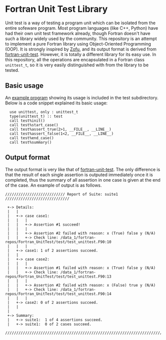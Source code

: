 # Fortran Unit Test Library
Unit test is a way of testing a program unit which can be isolated from the entire sofeware program. Most program languages (like C++, Python) have had their own unit test framework already, though Fortran doesn't have such a library widely used by the community. This repository is an attempt to implement a pure Fortran library using Object-Oriented Programming (OOP). It is strongly inspired by [Zofu](https://github.com/acroucher/zofu), and its output format is derived from [fortran-unit-test](https://github.com/dongli/fortran-unit-test). However, it is totally a different library for its easy use. In this repository, all the operations are encapsulated in a Fortran class `unittest_t`, so it is very easily distinguished with from the library to be tested.

## Basic usage
An [example program](https://github.com/zhenkunl/Fortran_UnitTest/blob/main/test/test_unittest.F90) showing its usage is included in the test subdirectory. Below is a code snippet explained its basic usage:
```Fortran
  use unittest, only : unittest_t
  type(unittest_t) :: test
  call test%init()
  call test%start_case()
  call test%assert_true(2>1, __FILE__, __LINE__)
  call test%assert_false(1<2, __FILE__, __LINE__)
  call test%end_case()
  call test%summary()
```

## Output format
The output format is very like that of [fortran-unit-test](https://github.com/dongli/fortran-unit-test). The only difference is that the result of each single assertion is outputed immediately once it is completed, thus the summary of all assertion in one case is given at the end of the case. An example of output is as follows.
```text
/////////////////////////// Report of Suite: suite1 /////////////////////////////

 +-> Details:
 |   |
 |   +-> case case1:
 |   |   |
 |   |   +-> Assertion #1 succeed!
 |   |   |
 |   |   +-> Assertion #2 failed with reason: x (True) false y (N/A)
 |   |   +-> Check line: /data_1/fortran-repos/Fortran_UnitTest/test/test_unittest.F90:10
 |   |   |
 |   +-> case1: 1 of 2 assertions succeed.
 |   |
 |   +-> case case2:
 |   |   |
 |   |   +-> Assertion #1 failed with reason: x (True) false y (N/A)
 |   |   +-> Check line: /data_1/fortran-repos/Fortran_UnitTest/test/test_unittest.F90:13
 |   |   |
 |   |   +-> Assertion #2 failed with reason: x (False) true y (N/A)
 |   |   +-> Check line: /data_1/fortran-repos/Fortran_UnitTest/test/test_unittest.F90:14
 |   |   |
 |   +-> case2: 0 of 2 assertions succeed.
 |   |
 |
 +-> Summary:
 |   +-> suite1:  1 of 4 assertions succeed.
 |   +-> suite1:  0 of 2 cases succeed.

////////////////////////////////////////////////////////////////////////////////
```